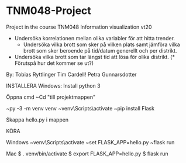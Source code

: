 # TNM048-Project
Project in the course TNM048 Information visualization vt20

 * Undersöka korrelationen mellan olika variabler för att hitta trender.
   - Undersöka vilka brott som sker på vilken plats samt jämföra vilka brott
     som sker beroende på tid/datum generellt och per distrikt.
 * Undersöka vilka brott som tar längst tid att lösa för olika distrikt.
(* Förutspå hur det kommer se ut?)


By:
Tobias Ryttlinger
Tim Cardell!
Petra Gunnarsdotter

INSTALLERA
Windows:
Install python 3

Öppna cmd
~Cd "till projektmappen"

~py -3 -m venv venv
~venv\Scripts\activate
~pip install Flask

Skappa hello.py i mappen

KÖRA

Windows
~venv\Scripts\activate
~set FLASK_APP=hello.py
~flask run


Mac
$ . venv/bin/activate
$ export FLASK_APP=hello.py
$ flask run

